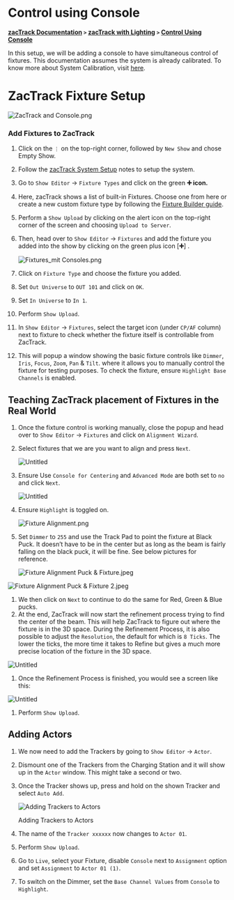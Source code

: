# Control using Console
**[zacTrack Documentation](../README.md) `>` [zacTrack with Lighting](zt_Lighting.md) `>` [Control Using Console](Console_resources.md)**

In this setup, we will be adding a console to have simultaneous control of fixtures.
This documentation assumes the system is already calibrated.
To know more about System Calibration, visit [here](https://www.notion.so/ZacTrack-System-Setup-c47b222265f24c6eb2d33da085d5d04c).

# ZacTrack Fixture Setup

![ZacTrack and Console.png](Console_resources/ZacTrack_and_Console.png)

### Add Fixtures to ZacTrack

1. Click on the `⋮` on the top-right corner, followed by `New Show` and chose Empty Show.
2. Follow the [zacTrack System Setup](https://www.notion.so/ZacTrack-System-Setup-c47b222265f24c6eb2d33da085d5d04c) notes to setup the system.
3. Go to `Show Editor` → `Fixture Types` and click on the green **➕ icon.**
4. Here, zacTrack shows a list of built-in Fixtures.
Choose one from here or create a new custom fixture type by following the [Fixture Builder guide](https://www.notion.so/ZacTrack-Fixture-Builder-Guide-9203e4c93e4d49e792c04c0b32fa4d12).
5. Perform a `Show Upload` by clicking on the alert icon on the top-right corner of the screen and choosing `Upload to Server`.
6. Then, head over to `Show Editor` → `Fixtures` and add the fixture you added into the show by clicking on the green plus icon [**➕**] .
    
    ![Fixtures_mit Consoles.png](Console_resources/Fixtures_mit_Consoles.png)
    
7. Click on `Fixture Type` and choose the fixture you added.
8. Set `Out Universe` to `OUT 101` and click on `OK`.
9. Set `In Universe` to `In 1`.
10. Perform `Show Upload`.
11. In `Show Editor` → `Fixtures`, select the target icon (under `CP/AF` column) next to fixture to check whether the fixture itself is controllable from ZacTrack.
12. This will popup a window showing the basic fixture controls like `Dimmer`, `Iris`, `Focus`, `Zoom`, `Pan` & `Tilt`. where it allows you to manually control the fixture for testing purposes.
To check the fixture, ensure `Highlight Base Channels` is enabled.

## Teaching ZacTrack placement of Fixtures in the Real World

1. Once the fixture control is working manually, close the popup and head over to `Show Editor` → `Fixtures` and click on `Alignment Wizard`.
2. Select fixtures that we are you want to align and press `Next`.

    
    ![Untitled](Console_resources/Untitled.png)
    
3. Ensure Use `Console for Centering` and `Advanced Mode` are both set to `no` and click `Next`.
    
    ![Untitled](Console_resources/Untitled%201.png)
    
4. Ensure `Highlight` is toggled on.
    
    ![Fixture Alignment.png](Console_resources/Fixture_Alignment.png)
    
5. Set `Dimmer` to `255` and use the Track Pad to point the fixture at Black Puck.
It doesn’t have to be in the center but as long as the beam is fairly falling on the black puck, it will be fine. See below pictures for reference.
    
    ![Fixture Alignment Puck & Fixture.jpeg](Console_resources/Fixture_Alignment_Puck__Fixture.jpeg)
    

![Fixture Alignment Puck & Fixture 2.jpeg](Console_resources/Fixture_Alignment_Puck__Fixture_2.jpeg)

1. We then click on `Next` to continue to do the same for Red, Green & Blue pucks.
2. At the end, ZacTrack will now start the refinement process trying to find the center of the beam.
This will help ZacTrack to figure out where the fixture is in the 3D space. During the Refinement Process, it is also possible to adjust the `Resolution`, the default for which is `8 Ticks`.
The lower the ticks, the more time it takes to Refine but gives a much more precise location of the fixture in the 3D space.

![Untitled](Console_resources/Untitled%202.png)

1. Once the Refinement Process is finished, you would see a screen like this:

![Untitled](Console_resources/Untitled%203.png)

1. Perform `Show Upload`.

## Adding Actors

1. We now need to add the Trackers by going to `Show Editor` → `Actor`.
2. Dismount one of the Trackers from the Charging Station and it will show up in the `Actor` window.
This might take a second or two.
3. Once the Tracker shows up, press and hold on the shown Tracker and select `Auto Add`.
    
    ![Adding Trackers to Actors](Console_resources/Adding_Actor.png)
    
    Adding Trackers to Actors
    
4. The name of the `Tracker xxxxxx` now changes to `Actor 01`.
5. Perform `Show Upload`.
6. Go to `Live`, select your Fixture, disable `Console` next to `Assignment` option and set `Assignment` to `Actor 01 (1)`.
7. To switch on the Dimmer, set the `Base Channel Values` from `Console` to `Highlight`.